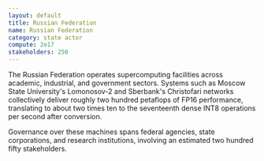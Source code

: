 ```yaml
---
layout: default
title: Russian Federation
name: Russian Federation
category: state actor
compute: 2e17
stakeholders: 250
---
```


The Russian Federation operates supercomputing facilities across academic, industrial, and government sectors. Systems such as
Moscow State University's Lomonosov-2 and Sberbank's Christofari networks collectively deliver roughly two hundred petaflops of
FP16 performance, translating to about two times ten to the seventeenth dense INT8 operations per second after conversion.

Governance over these machines spans federal agencies, state corporations, and research institutions, involving an estimated two
hundred fifty stakeholders.

[^1]: Moscow State University, "Lomonosov-2 Supercomputer," 2023. <https://parallel.ru/cluster/lomonosov>
[^2]: Sberbank, "Christofari Neo: Russia's Largest AI Supercomputer," 2022. <https://sbercloud.ru/en/info/21-christofari-neo>
